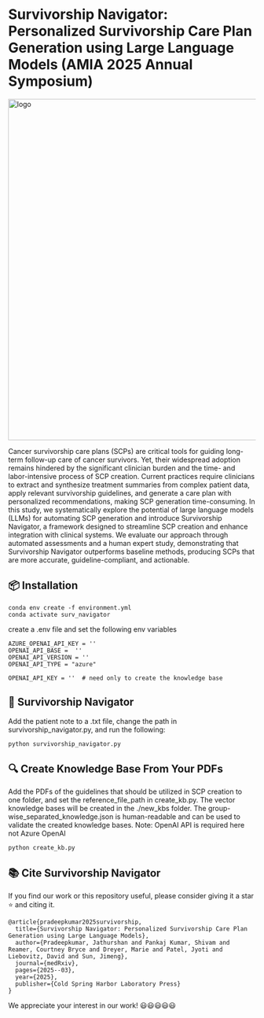 # Survivorship Navigator: Personalized Survivorship Care Plan Generation using Large Language Models (AMIA 2025 Annual Symposium)

<img width="1443" height="694" alt="logo" src="https://github.com/user-attachments/assets/0af97463-e75c-45df-92ca-a5ba160d5a55" />

Cancer survivorship care plans (SCPs) are critical tools for guiding long-term follow-up care of cancer survivors. Yet, their widespread adoption remains hindered by the significant clinician burden and the time- and labor-intensive process of SCP creation. Current practices require clinicians to extract and synthesize treatment summaries from complex patient data, apply relevant survivorship guidelines, and generate a care plan with personalized recommendations, making SCP generation time-consuming. In this study, we systematically explore the potential of large language models (LLMs) for automating SCP generation and introduce Survivorship Navigator, a framework designed to streamline SCP creation and enhance integration with clinical systems. We evaluate our approach through automated assessments and a human expert study, demonstrating that Survivorship Navigator outperforms baseline methods, producing SCPs that are more accurate, guideline-compliant, and actionable.


## 📦 Installation
```
conda env create -f environment.yml
conda activate surv_navigator
```

create a .env file and set the following env variables
```
AZURE_OPENAI_API_KEY = ''
OPENAI_API_BASE =  ''
OPENAI_API_VERSION = ''
OPENAI_API_TYPE = "azure"

OPENAI_API_KEY = ''  # need only to create the knowledge base
```


## 🏃 Survivorship Navigator
Add the patient note to a .txt file, change the path in survivorship_navigator.py, and run the following:
```
python survivorship_navigator.py
```

## 🔍 Create Knowledge Base From Your PDFs
Add the PDFs of the guidelines that should be utilized in SCP creation to one folder, and set the reference_file_path in create_kb.py. The vector knowledge bases will be created in the ./new_kbs folder. The group-wise_separated_knowledge.json is human-readable and can be used to validate the created knowledge bases. 
Note: OpenAI API is required here not Azure OpenAI
```
python create_kb.py
```



## 📚 Cite Survivorship Navigator
If you find our work or this repository useful, please consider giving it a star ⭐ and citing it.
```
@article{pradeepkumar2025survivorship,
  title={Survivorship Navigator: Personalized Survivorship Care Plan Generation using Large Language Models},
  author={Pradeepkumar, Jathurshan and Pankaj Kumar, Shivam and Reamer, Courtney Bryce and Dreyer, Marie and Patel, Jyoti and Liebovitz, David and Sun, Jimeng},
  journal={medRxiv},
  pages={2025--03},
  year={2025},
  publisher={Cold Spring Harbor Laboratory Press}
}
```

We appreciate your interest in our work! 😃😃😃😃😃

